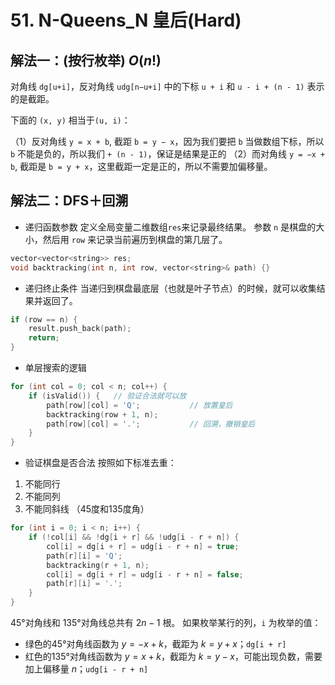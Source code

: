 # 51. N-Queens_N 皇后(Hard)

## 解法一：(按行枚举) $O(n!)$

对角线 `dg[u+i]`，反对角线 `udg[n−u+i]` 中的下标 `u + i` 和 `u - i + (n - 1)` 表示的是截距。

下面的 `(x, y)` 相当于`(u, i)`：

（1）反对角线 `y = x + b`, 截距 `b = y − x`，因为我们要把 `b` 当做数组下标，所以 `b` 不能是负的，所以我们 `+ (n - 1)`，保证是结果是正的
（2）而对角线 `y = −x + b`, 截距是 `b = y + x`，这里截距一定是正的，所以不需要加偏移量。

## 解法二：DFS＋回溯

- 递归函数参数
定义全局变量二维数组`res`来记录最终结果。
参数 `n` 是棋盘的大小，然后用 `row` 来记录当前遍历到棋盘的第几层了。
```cpp
vector<vector<string>> res;
void backtracking(int n, int row, vector<string>& path) {}
```

- 递归终止条件
当递归到棋盘最底层（也就是叶子节点）的时候，就可以收集结果并返回了。
```cpp
if (row == n) {
    result.push_back(path);
    return;
}
```

- 单层搜索的逻辑
```cpp
for (int col = 0; col < n; col++) {
    if (isValid()) {   // 验证合法就可以放
        path[row][col] = 'Q';           // 放置皇后
        backtracking(row + 1, n);
        path[row][col] = '.';           // 回溯，撤销皇后
    }
}
```

- 验证棋盘是否合法
按照如下标准去重：
1. 不能同行
2. 不能同列
3. 不能同斜线 （45度和135度角）

```cpp
for (int i = 0; i < n; i++) {
    if (!col[i] && !dg[i + r] && !udg[i - r + n]) {
        col[i] = dg[i + r] = udg[i - r + n] = true;
        path[r][i] = 'Q';
        backtracking(r + 1, n);
        col[i] = dg[i + r] = udg[i - r + n] = false;
        path[r][i] = '.';
    }
}
```

45°对角线和 135°对角线总共有 $2n - 1$ 根。
如果枚举某行的列，`i` 为枚举的值：
- 绿色的45°对角线函数为 $y = -x + k$，截距为 $k = y + x$；`dg[i + r]`
- 红色的135°对角线函数为 $y = x + k$，截距为 $k = y - x$，可能出现负数，需要加上偏移量 $n$；`udg[i - r + n]`
